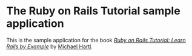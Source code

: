 # The Ruby on Rails Tutorial sample application
This is the sample application for the book
[*Ruby on Rails Tutorial: Learn Rails by Example*](http://www.railstutorial.org/)
by [Michael Hartl](http://www.michaelhartl.com/).
